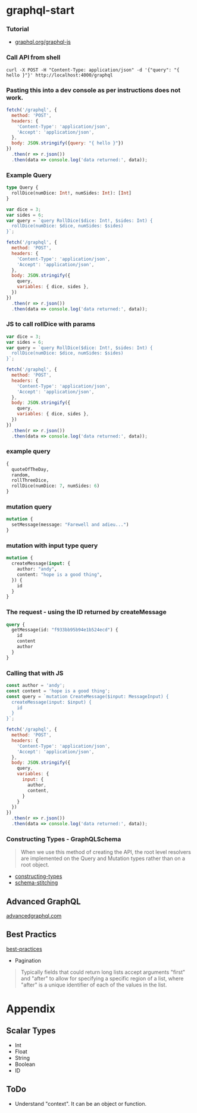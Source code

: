 # graphql-start

### Tutorial
* [graphql.org/graphql-js](https://graphql.org/graphql-js/)

### Call API from shell
```shell script
curl -X POST -H "Content-Type: application/json" -d '{"query": "{ hello }"}' http://localhost:4000/graphql
```

### Pasting this into a dev console as per instructions does not work.
```javascript
fetch('/graphql', {
  method: 'POST',
  headers: {
    'Content-Type': 'application/json',
    'Accept': 'application/json',
  },
  body: JSON.stringify({query: "{ hello }"})
})
  .then(r => r.json())
  .then(data => console.log('data returned:', data));
```

### Example Query

```graphql
type Query {
  rollDice(numDice: Int!, numSides: Int): [Int]
}
```

```javascript
var dice = 3;
var sides = 6;
var query = `query RollDice($dice: Int!, $sides: Int) {
  rollDice(numDice: $dice, numSides: $sides)
}`;

fetch('/graphql', {
  method: 'POST',
  headers: {
    'Content-Type': 'application/json',
    'Accept': 'application/json',
  },
  body: JSON.stringify({
    query,
    variables: { dice, sides },
  })
})
  .then(r => r.json())
  .then(data => console.log('data returned:', data));
```

### JS to call rollDice with params

```javascript
var dice = 3;
var sides = 6;
var query = `query RollDice($dice: Int!, $sides: Int) {
  rollDice(numDice: $dice, numSides: $sides)
}`;

fetch('/graphql', {
  method: 'POST',
  headers: {
    'Content-Type': 'application/json',
    'Accept': 'application/json',
  },
  body: JSON.stringify({
    query,
    variables: { dice, sides },
  })
})
  .then(r => r.json())
  .then(data => console.log('data returned:', data));
```

### example query

```graphql
{
  quoteOfTheDay,
  random,
  rollThreeDice,
  rollDice(numDice: 7, numSides: 6)
}
```

### mutation query

```graphql
mutation {
  setMessage(message: "Farewell and adieu...")
}
```

### mutation with input type query

```graphql
mutation {
  createMessage(input: {
    author: "andy",
    content: "hope is a good thing",
  }) {
    id
  }
}
```

### The request - using the ID returned by createMessage

```graphql
query {
  getMessage(id: "f933bb95b94e1b524ecd") {
    id
    content
    author
  }
}
```

### Calling that with JS

```javascript
const author = 'andy';
const content = 'hope is a good thing';
const query = `mutation CreateMessage($input: MessageInput) {
  createMessage(input: $input) {
    id
  }
}`;

fetch('/graphql', {
  method: 'POST',
  headers: {
    'Content-Type': 'application/json',
    'Accept': 'application/json',
  },
  body: JSON.stringify({
    query,
    variables: {
      input: {
        author,
        content,
      }
    }
  })
})
  .then(r => r.json())
  .then(data => console.log('data returned:', data));
```

### Constructing Types - GraphQLSchema 

> When we use this method of creating the API, the root level resolvers are implemented on the Query and Mutation types rather than on a root object.

* [constructing-types](https://graphql.org/graphql-js/constructing-types/)
* [schema-stitching](https://www.advancedgraphql.com/content/schema-stitching)

## Advanced GraphQL

[advancedgraphql.com](https://www.advancedgraphql.com/content/schema-transformation)

## Best Practics
[best-practices](https://graphql.org/learn/best-practices/)

* Pagination
> Typically fields that could return long lists accept arguments "first" and "after" to allow for specifying a specific region of a list, where "after" is a unique identifier of each of the values in the list.

# Appendix

## Scalar Types

* Int
* Float
* String
* Boolean
* ID

## ToDo
* Understand "context".  It can be an object or function.
